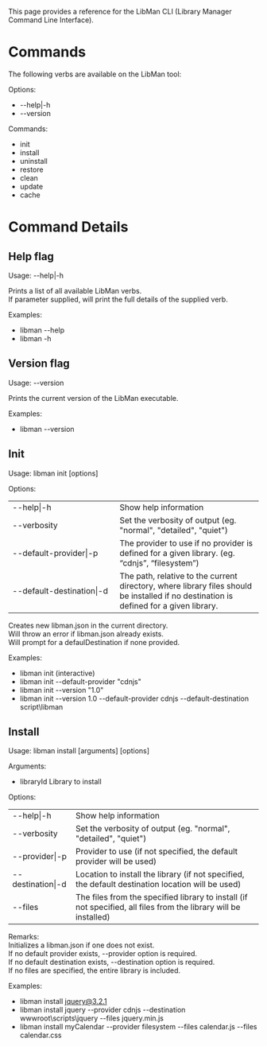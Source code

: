 This page provides a reference for the LibMan CLI (Library Manager Command Line Interface).

# Commands

The following verbs are available on the LibMan tool:

Options:
- --help|-h
- --version

Commands:
- init
- install
- uninstall
- restore
- clean
- update
- cache

# Command Details

## Help flag

Usage: --help|-h

Prints a list of all available LibMan verbs.<br>
If parameter supplied, will print the full details of the supplied verb.

Examples:
- libman --help
- libman -h

## Version flag

Usage: --version

Prints the current version of the LibMan executable.

Examples:
- libman --version

## Init

Usage: libman init [options]

Options:<br>
<table>
<tr><td width="200px">--help|-h</td><td>Show help information</td></tr>
<tr><td>--verbosity</td><td>Set the verbosity of output (eg. "normal", "detailed", "quiet")</td></tr>
<tr><td>--default-provider|-p</td><td>The provider to use if no provider is defined for a given library. (eg. “cdnjs”, “filesystem”)</td></tr>
<tr><td>--default-destination|-d</td><td>The path, relative to the current directory, where library files should be installed if no destination is defined for a given library.</td></tr>
</table>

Creates new libman.json in the current directory.<br>
Will throw an error if libman.json already exists.<br>
Will prompt for a defaulDestination if none provided.

Examples:
- libman init  (interactive)
- libman init --default-provider "cdnjs"
- libman init --version "1.0"
- libman init --version 1.0 --default-provider cdnjs --default-destination script\libman

## Install

Usage: libman install [arguments] [options]

Arguments:
- libraryId  Library to install

Options:
<table>
<tr><td>  --help|-h</td><td>Show help information</td></tr>
<tr><td>  --verbosity</td><td>Set the verbosity of output (eg. "normal", "detailed", "quiet")</td></tr>
<tr><td>  --provider|-p</td><td>Provider to use (if not specified, the default provider will be used)</td></tr>
<tr><td>  --destination|-d</td><td>Location to install the library (if not specified, the default destination location will be used)</td></tr>
<tr><td>  --files</td><td>The files from the specified library to install (if not specified, all files from the library will be installed)</td></tr>
</table>

Remarks:<br>
Initializes a libman.json if one does not exist.<br>
If no default provider exists, --provider option is required.<br>
If no default destination exists, --destination option is required.<br>
If no files are specified, the entire library is included.<br>

Examples:
- libman install jquery@3.2.1
- libman install jquery --provider cdnjs --destination wwwroot\scripts\jquery --files jquery.min.js
- libman install myCalendar --provider filesystem --files calendar.js --files calendar.css

